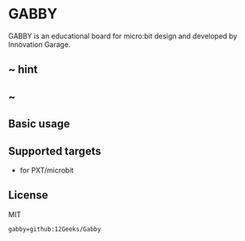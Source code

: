 # GABBY

GABBY is an educational board for micro:bit design and developed by Innovation Garage.

## ~ hint


## ~

## Basic usage

## Supported targets

* for PXT/microbit

## License

MIT

```package
gabby=github:12Geeks/Gabby
```
